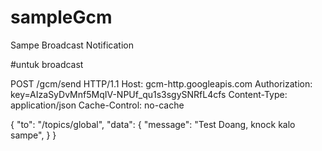 # sampleGcm
Sampe Broadcast Notification


#untuk broadcast 

POST /gcm/send HTTP/1.1
Host: gcm-http.googleapis.com
Authorization: key=AIzaSyDvMnf5MqIV-NPUf_qu1s3sgySNRfL4cfs
Content-Type: application/json
Cache-Control: no-cache

{ "to": "/topics/global", "data": { "message": "Test Doang, knock kalo sampe", } }
